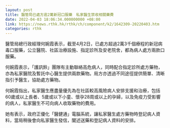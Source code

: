 ```yaml
---
layout: post
title: 醫管局已處方逾2萬新冠口服藥　私家醫生禁收相關藥費
date: 2022-04-03 18:06:34.000000000 +08:00
link: https://news.rthk.hk/rthk/ch/component/k2/1642309-20220403.htm
categories: rthk
---
```


醫管局總行政經理何婉霞表示，截至4月2日，已處方超過2萬3千個療程的新冠病毒口服藥，公立醫院、社區治療設施、指定診所及安老院舍，都為病人處方兩款口服藥。

何婉霞表示，「護訊鈴」團隊有主動聯絡高危病人，同時配合指定診所處方藥物，亦為私家醫院及暫託中心醫生提供兩款藥物。局方亦透過不同途徑提供簡單、清晰指引予醫生，協助處方藥物。

何婉霞指出，私家醫生應盡量優先為在社區較高風險病人安排支援和治療，包括60歲或以上長者、5歲或以下小童、懷孕28周或以上的孕婦，以及免疫力受影響的病人，私家醫生不可向病人收取藥物的費用。

她有表示，政府正優化「醫健通」電腦系統，讓私家醫生處方藥物時登記病人資料，當局稍後會向私家醫生發信，闡述送藥和登記病人資料的安排。
